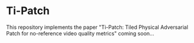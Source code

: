 # Ti-Patch
This repository implements the paper "Ti-Patch: Tiled Physical Adversarial Patch for no-reference video quality metrics"
coming soon...
